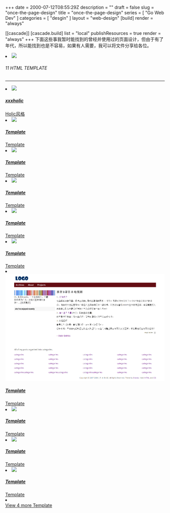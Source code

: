 +++
date = 2000-07-12T08:55:29Z
description = ""
draft = false
slug = "once-the-page-design"
title = "once-the-page-design"
series = [ "Go Web Dev" ]
categories = [ "desgin" ]
layout = "web-design"
[build]
  render = "always"

[[cascade]]
  [cascade.build]
    list = "local"
    publishResources = true
    render = "always"
+++
下面这些事我暂时能找到的曾经并使用过的页面设计，但由于有了年代，所以能找到也是不容易，如果有人需要，我可以将文件分享给各位。
<div class="collection-wrap">
      <li class="collection-item-index">
        <a href="#" title="Template">
          <img class="travel-img hero-delayed" height="667" src="/snip/html_template.avif" data-src="/snip/html_template.avif" data-srcset="/snip/html_template.avif 500w, /snip/html_template.avif 750w, /snip/html_template.avif 1280w, /snip/html_template.avif 1500w" srcset="/snip/html_template.avif 500w, /snip/html_template.avif 750w, /snip/html_template.avif 1280w, /snip/html_template.avif 1500w" data-loaded="true">      
        </a>
      </li>      
      <h6 class="sc-heading">11 HTML TEMPLATE</h6>
      <hr class="heading-divider">     
        <li class="collection-item clearfix">
          <a href="#" title="xxxholic">
            <img class="travel-img hero-delayed" src="/snip/1_thu.png" data-src="/snip/-----------1.png" data-loaded="true">
            <div class="title-wrap superbold">
              <h5>xxxholic</h5>
              <div class="subtitle">Holic风格</div>
            </div>
          </a>
        </li>     
        <li class="collection-item clearfix">
          <a href="#" title="#">
            <img class="travel-img hero-delayed" src="/snip/2_thu.png" data-src="/snip/-----------2.png" data-loaded="true">
            <div class="title-wrap superbold">
              <h5>Template</h5>
              <div class="subtitle">Template</div>
            </div>
          </a>
        </li>    
        <li class="collection-item clearfix">
          <a href="#" title="Template">
            <img class="travel-img hero-delayed" src="/snip/3_thu.png" data-src="/snip/3_thu.png" data-loaded="true">
            <div class="title-wrap superbold">
              <h5>Template</h5>
              <div class="subtitle">Template</div>
            </div>
          </a>
        </li>     
        <li class="collection-item clearfix">
          <a href="#" title="Template">
            <img class="travel-img hero-delayed" src="/snip/4_thu.png" data-src="/snip/4_thu.png" data-loaded="true">
            <div class="title-wrap superbold">
              <h5>Template</h5>
              <div class="subtitle">Template</div>
            </div>
          </a>
        </li>   
        <li class="collection-item clearfix">
          <a href="#" title="Template">
            <img class="travel-img hero-delayed" src="/snip/5_thu.png" data-src="/snip/5_thu.png" data-loaded="true">
            <div class="title-wrap superbold">
              <h5>Template</h5>
              <div class="subtitle">Template</div>
            </div>
          </a>
        </li>   
                <li class="collection-item clearfix">
            <a href="#" title="Template">
              <img class="travel-img hero-delayed" src="/snip/6_thu.png" data-src="/snip/6_thu.png">
              <div class="title-wrap superbold">
                <h5>Template</h5>
                <div class="subtitle">Template</div>
              </div>
            </a>
          </li>
          <li class="collection-item clearfix">
            <a href="#" title="Template">
              <img class="travel-img hero-delayed" src="/snip/-----------7.png" data-src="/snip/-----------7.png">
              <div class="title-wrap superbold">
                <h5>Template</h5>
                <div class="subtitle">Template</div>
              </div>
            </a>
          </li>
          <li class="collection-item clearfix">
            <a href="#" title="Template">
              <img class="travel-img hero-delayed" src="/snip/8_thu.png" data-src="/snip/8_thu.png">
              <div class="title-wrap superbold">
                <h5>Template</h5>
                <div class="subtitle">Template</div>
              </div>
            </a>
          </li>
          <li class="collection-item clearfix">
            <a href="#" title="Template">
              <img class="travel-img hero-delayed" src="/snip/9_thu.png" data-src="/snip/9_thu.png">
              <div class="title-wrap superbold">
                <h5>Template</h5>
                <div class="subtitle">Template</div>
              </div>
            </a>
          </li>
          <li class="collection-item clearfix">
            <a href="#" title="Template">
              <img class="travel-img hero-delayed" src="/snip/10_thu.png" data-src="/snip/10_thu.png">
              <div class="title-wrap superbold">
                <h5>Template</h5>
                <div class="subtitle">Template</div>
              </div>
            </a>
          </li>
      <div id="overflowNewZealand" style="display:none;">
          <li class="collection-item clearfix">
            <a href="#" title="Template">
              <img class="travel-img hero-delayed" src="/snip/9_thu.png" data-src="/snip/9_thu.png">
              <div class="title-wrap superbold">
                <h5>Template</h5>
                <div class="subtitle">Template</div>
              </div>
            </a>
          </li>
      </div>
      <li id="hideNewZealand" class="collection-item collection-view-more clearfix">
        <div class="view-more-posts">
          <a id="expand-photosNewZealand" class="dark-btn" href="javascript:void(0)" title="Template">View 4 more Template</a>
        </div>
      </li>   
    </div>


